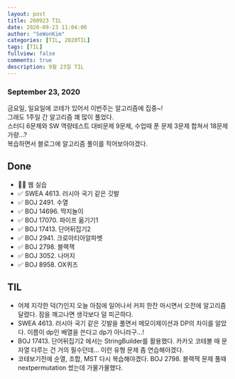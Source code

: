 ```yaml
---
layout: post
title: 200923 TIL
date: 2020-09-23 11:04:00
author: "SeWonKim"
categories: [TIL, 2020TIL]
tags: [TIL]
fullview: false
comments: true
description: 9월 23일 TIL
---
```


### September 23, 2020

금요일, 일요일에 코테가 있어서 이번주는 알고리즘에 집중~!  
그래도 1주일 간 알고리즘 꽤 많이 풀었다.  
스터디 6문제와 SW 역량테스트 대비문제 9문제, 수업때 푼 문제 3문제 합쳐서 18문제 가량...?  
복습하면서 블로그에 알고리즘 풀이를 적어보아야겠다.

## Done

- 👨‍💻 웹 실습
- ✅ SWEA 4613. 러시아 국기 같은 깃발
- ✅ BOJ 2491. 수열
- ✅ BOJ 14696. 딱지놀이
- ✅ BOJ 17070. 파이프 옮기기1
- ✅ BOJ 17413. 단어뒤집기2
- ✅ BOJ 2941. 크로아티아알파벳
- ✅ BOJ 2798. 블랙잭
- ✅ BOJ 3052. 나머지
- ✅ BOJ 8958. OX퀴즈

## TIL

- 어제 지각한 덕(?)인지 오늘 아침에 일어나서 커피 한잔 마시면서 오전에 알고리즘 달렸다. 잠을 깨고나면 생각보다 덜 피곤하다.
- SWEA 4613. 러시아 국기 같은 깃발을 풀면서 메모이제이션과 DP의 차이를 알았다. 이름이 dp인 배열을 쓴다고 dp가 아니라구...!
- BOJ 17413. 단어뒤집기2 에서는 StringBuilder를 활용했다. 카카오 코테볼 때 문자열 다루는 건 거의 필수던데... 이런 유형 문제 좀 연습해야겠다.
- 코테보기전에 순열, 조합, MST 다시 복습해야겠다. BOJ 2798. 블랙잭 문제 풀때 nextpermutation 썼는데 가물가물했다.
